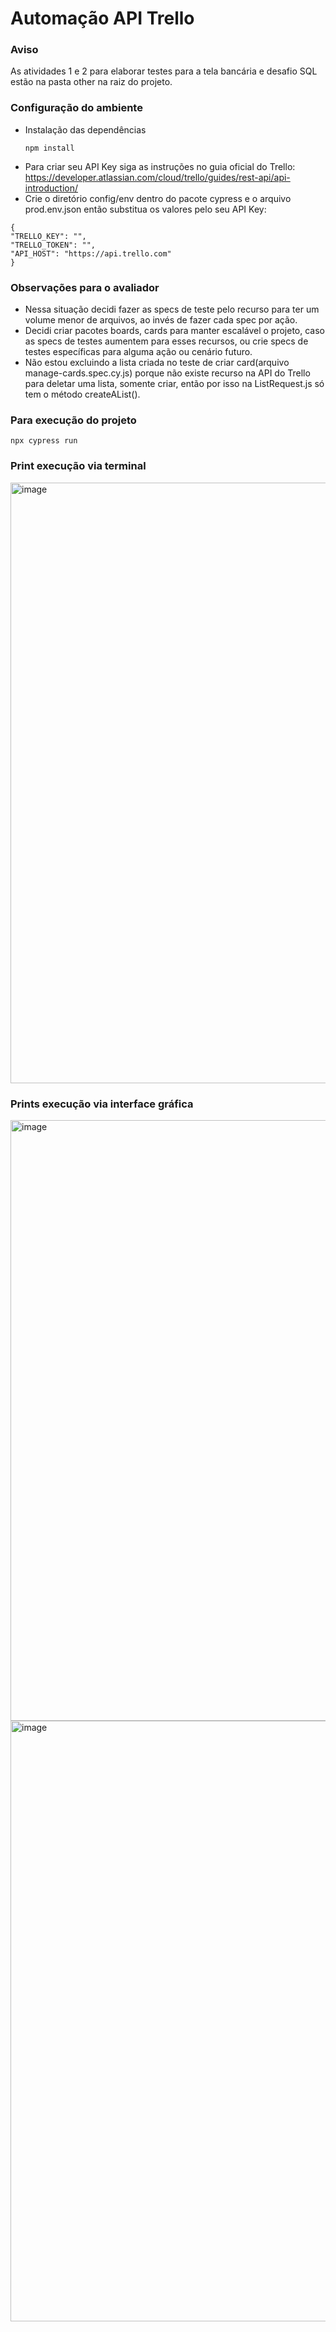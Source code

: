 # Automação API Trello

### Aviso
As atividades 1 e 2 para elaborar testes para a tela bancária e desafio SQL estão na pasta other na raiz do projeto.

### Configuração do ambiente
- Instalação das dependências
  ```
  npm install
  ```
- Para criar seu API Key siga as instruções no guia oficial do Trello: https://developer.atlassian.com/cloud/trello/guides/rest-api/api-introduction/
-  Crie o diretório config/env dentro do pacote cypress e o arquivo prod.env.json então substitua os valores pelo seu API Key:
  ```
{
  "TRELLO_KEY": "",
  "TRELLO_TOKEN": "",  
  "API_HOST": "https://api.trello.com"
}
```

### Observações para o avaliador
- Nessa situação decidi fazer as specs de teste pelo recurso para ter um volume menor de arquivos, ao invés de fazer cada spec por ação.
- Decidi criar pacotes boards, cards para manter escalável o projeto, caso as specs de testes aumentem para esses recursos, ou crie specs de testes específicas para alguma ação ou cenário futuro.
- Não estou excluindo a lista criada no teste de criar card(arquivo manage-cards.spec.cy.js) porque não existe recurso na API do Trello para deletar uma lista, somente criar, então por isso na ListRequest.js só tem o método createAList().

### Para execução do projeto
```
npx cypress run
```
 
### Print execução via terminal
<img width="1848" height="961" alt="image" src="https://github.com/user-attachments/assets/442a7372-bee5-493f-ba1b-eb50aaf1a1b5" />

### Prints execução via interface gráfica
<img width="1848" height="961" alt="image" src="https://github.com/user-attachments/assets/715ef0c1-36f9-41a9-9a23-25ecc4fea034" />
<img width="1848" height="961" alt="image" src="https://github.com/user-attachments/assets/0980ab3c-fa09-4fd0-b95e-1d690482c3d8" />
